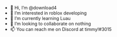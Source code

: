 - 👋 Hi, I’m @download4
- 👀 I’m interested in roblox developing
- 🌱 I’m currently learning Luau
- 💞️ I’m looking to collaborate on nothing
- 📫 You can reach me on Discord at timmy!#3015
